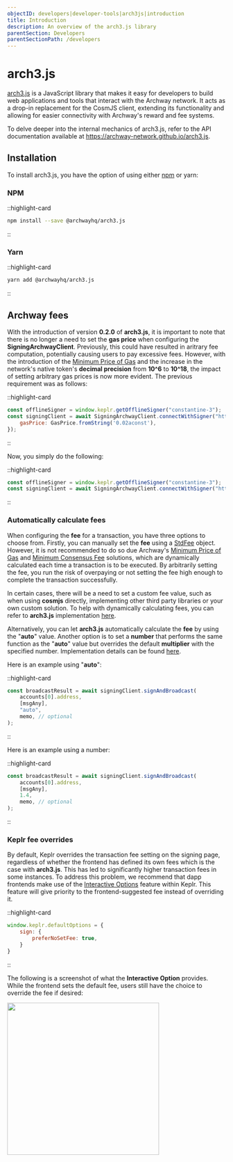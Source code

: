 ```yaml
---
objectID: developers|developer-tools|arch3js|introduction
title: Introduction
description: An overview of the arch3.js library
parentSection: Developers
parentSectionPath: /developers
---
```


# arch3.js

<a href="https://www.npmjs.com/package/@archwayhq/arch3.js" target="_blank">arch3.js</a> is a JavaScript library that makes it easy for developers to build web applications and tools that interact with the Archway network. It acts as a drop-in replacement for the CosmJS client, extending its functionality and allowing for easier connectivity with Archway's reward and fee systems.

To delve deeper into the internal mechanics of arch3.js, refer to the API documentation available at <a href="https://archway-network.github.io/arch3.js" target="_blank">https://archway-network.github.io/arch3.js</a>.

## Installation

To install arch3.js, you have the option of using either <a href="https://www.npmjs.com/package/@archwayhq/arch3.js" target="_blank">npm</a> or yarn:

### NPM

::highlight-card

```bash
npm install --save @archwayhq/arch3.js
```

::

### Yarn

::highlight-card

```bash
yarn add @archwayhq/arch3.js
```

::

## Archway fees

With the introduction of version **0.2.0** of **arch3.js**, it is important to note that there is no longer a need to set the **gas price** when configuring the **SigningArchwayClient**. Previously, this could have resulted in aritrary fee computation, potentially causing users to pay excessive fees. However, with the introduction of the [Minimum Price of Gas](https://github.com/archway-network/archway/blob/main/docs/adr/ADR-005-minimum-price-of-gas.md) and the increase in the network's native token's **decimal precision** from **10^6** to **10^18**, the impact of setting arbitrary gas prices is now more evident. The previous requirement was as follows:

::highlight-card

```javascript
const offlineSigner = window.keplr.getOfflineSigner("constantine-3");
const signingClient = await SigningArchwayClient.connectWithSigner("https://rpc.constantine.archway.tech", offlineSigner, {
    gasPrice: GasPrice.fromString('0.02aconst'),
});
```

::

Now, you simply do the following:

::highlight-card

```javascript
const offlineSigner = window.keplr.getOfflineSigner("constantine-3");
const signingClient = await SigningArchwayClient.connectWithSigner("https://rpc.constantine.archway.tech", offlineSigner);
```

::

### Automatically calculate fees

When configuring the **fee** for a transaction, you have three options to choose from. Firstly, you can manually set the **fee** using a [StdFee](https://github.com/cosmos/cosmjs/blob/main/packages/amino/src/signdoc.ts#L12) object. However, it is not recommended to do so due Archway's [Minimum Price of Gas](https://github.com/archway-network/archway/blob/main/docs/adr/ADR-005-minimum-price-of-gas.md) and [Minimum Consensus Fee](https://github.com/archway-network/archway/blob/main/docs/adr/ADR-003-minimum-consensus-fee.md) solutions, which are dynamically calculated each time a transaction is to be executed. By arbitrarily setting the fee, you run the risk of overpaying or not setting the fee high enough to complete the transaction successfully.

In certain cases, there will be a need to set a custom fee value, such as when using **cosmjs** directly, implementing other third party libraries or your own custom solution. To help with dynamically calculating fees, you can refer to **arch3.js** implementation [here](https://github.com/archway-network/arch3.js/blob/v0.2.0/packages/arch3-core/src/signingarchwayclient.ts#L344).

Alternatively, you can let **arch3.js** automatically calculate the **fee** by using the "**auto**" value. Another option is to set a **number** that performs the same function as the "**auto**" value but overrides the default **multiplier** with the specified number. Implementation details can be found [here](https://github.com/archway-network/arch3.js/blob/v0.2.0/packages/arch3-core/src/signingarchwayclient.ts#L332). 

Here is an example using "**auto**":

::highlight-card

```javascript
const broadcastResult = await signingClient.signAndBroadcast(
    accounts[0].address,
    [msgAny],
    "auto",
    memo, // optional
);
```

::

Here is an example using a number:

::highlight-card

```javascript
const broadcastResult = await signingClient.signAndBroadcast(
    accounts[0].address,
    [msgAny],
    1.4,
    memo, // optional
);
```

::

### Keplr fee overrides

By default, Keplr overrides the transaction fee setting on the signing page, regardless of whether the frontend has defined its own fees which is the case with **arch3.js**. This has led to significantly higher transaction fees in some instances. To address this problem, we recommend that dapp frontends make use of the [Interactive Options](https://docs.keplr.app/api/#interaction-options) feature within Keplr. This feature will give priority to the frontend-suggested fee instead of overriding it.

::highlight-card

```javascript
window.keplr.defaultOptions = {
    sign: {
        preferNoSetFee: true,
    }
}
```

::

The following is a screenshot of what the **Interactive Option** provides. While the frontend sets the default fee, users still have the choice to override the fee if desired:

<img src="/images/docs/keplr-05.png" width="350">
